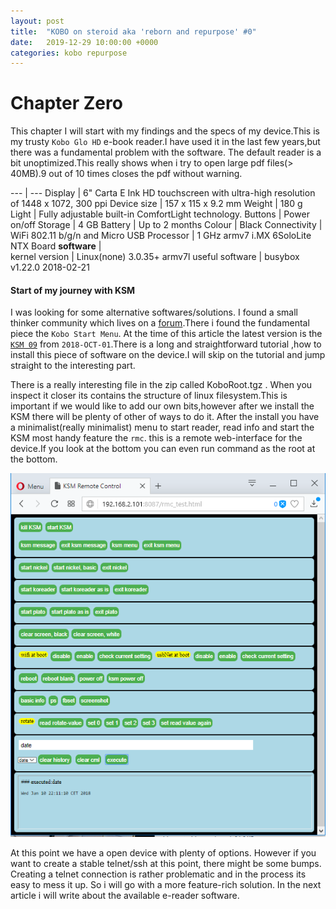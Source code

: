 ```yaml
---
layout: post
title:  "KOBO on steroid aka 'reborn and repurpose' #0"
date:   2019-12-29 10:00:00 +0000
categories: kobo repurpose
---
```

# Chapter Zero
This chapter I will start with my findings and the specs of my device.This is my trusty `Kobo Glo HD` e-book reader.I have used it in the last few years,but there was a fundamental problem with the software. The default reader is a bit unoptimized.This really shows when i try to open large pdf files(> 40MB).9 out of 10 times closes the pdf without warning.

---  | ---
Display |    6" Carta E Ink HD touchscreen with ultra-high resolution of 1448 x 1072, 300 ppi
Device size |    157 x 115 x 9.2 mm
Weight |    180 g
Light |    Fully adjustable built-in ComfortLight technology.
Buttons |    Power on/off
Storage |    4 GB
Battery |    Up to 2 months
Colour |    Black
Connectivity |    WiFi 802.11 b/g/n and Micro USB
Processor |    1 GHz armv7 i.MX 6SoloLite NTX Board
**software** |   
kernel version | Linux(none) 3.0.35+ armv7l
useful software | busybox v1.22.0 2018-02-21

#### Start of my journey with KSM
I was looking for some alternative softwares/solutions. I found a small thinker community which lives on a [forum](https://www.mobileread.com/).There i found the fundamental piece the `Kobo Start Menu`. At the time of this article the latest version is the [`KSM 09`](https://www.mobileread.com/forums/showthread.php?t=293804) from `2018-OCT-01`.There is a long and straightforward tutorial ,how to install this piece of software on the device.I will skip on the tutorial and jump straight to the interesting part.

There is a really interesting file in the zip called KoboRoot.tgz . When you inspect it closer its contains the structure of linux filesystem.This is important if we would like to add our own bits,however after we install the KSM there will be plenty of other of ways to do it.
After the install you have a minimalist(really minimalist) menu to start reader, read info and start the KSM most handy feature the `rmc`. this is a remote web-interface for the device.If you look at the bottom you can even run command as the root at the bottom.

![rmc](/all_collections/picture/rmc.png)


At this point we have a open device with plenty of options. However if you want to create a stable telnet/ssh at this point, there might be some bumps. Creating a telnet connection is rather problematic and in the process its easy to mess it up. So i will go with a more feature-rich solution. In the next article i will write about the available e-reader software.
                                                                                                                                                                                                                                                                                                                                                                                                                                                                                                                                                                                                                                                                                                                                                                                                                                                                                                                                                                                                                                                                                                                                                                                                                                                                                                                        